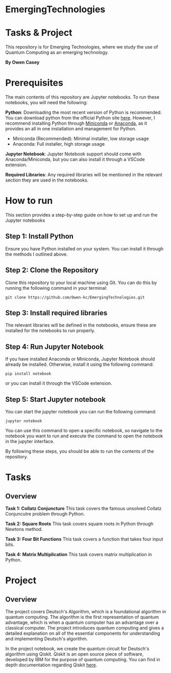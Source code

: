 # EmergingTechnologies

# Tasks & Project
This repository is for Emerging Technologies, where we study the use of Quantum Computing as an emerging technology.  

**By Owen Casey**

# Prerequisites
The main contents of this repository are Jupyter notebooks. To run these notebooks, you will need the following:

**Python**: Downloading the most recent version of Python is recommended. You can download python from the official Python site [here](https://www.python.org/downloads/). However, I recommend installing Python through [Miniconda](https://docs.conda.io/projects/miniconda/en/latest/) or [Anaconda](https://www.anaconda.com/download), as it provides an all in one installation and management for Python. 
- Miniconda (Recommended): Minimal installer, low storage usage
- Anaconda: Full installer, high storage usage 

**Jupyter Notebook**: Jupyter Notebook support should come with Anaconda/Miniconda, but you can also install it through a VSCode extension.

**Required Libraries**: Any required libraries will be mentioned in the relevant section they are used in the notebooks. 

# How to run

This section provides a step-by-step guide on how to set up and run the Jupyter notebooks

## Step 1: Install Python
Ensure you have Python installed on your system. You can install it through the methods I outlined above.

## Step 2: Clone the Repository
Clone this repository to your local machine using Git. You can do this by running the following command in your terminal:
```
git clone https://github.com/Owen-kc/EmergingTechnologies.git
```

## Step 3: Install required libraries
The relevant libraries will be defined in the notebooks, ensure these are installed for the notebooks to run properly. 

## Step 4: Run Jupyter Notebook
If you have installed Anaconda or Miniconda, Jupyter Notebook should already be installed. Otherwise, install it using the following command:

```
pip install notebook
```
or you can install it through the VSCode extension.

## Step 5: Start Jupyter notebook

You can start the jupyter notebook you can run the following command:
```
jupyter notebook
```
You can use this command to open a specific notebook, so navigate to the notebook you want to run and execute the command to open the notebook in the jupyter interface.


By following these steps, you should be able to run the contents of the repository.

# Tasks

## Overview
**Task 1: Collatz Conjuncture**
This task covers the famous unsolved Collatz Conjuncutre problem through Python.

**Task 2: Square Roots**
This task covers square roots in Python through Newtons method. 

**Task 3: Four Bit Functions**
This task covers a function that takes four input bits.

**Task 4: Matrix Multiplication**
This task covers matrix multiplication in Python.

# Project

## Overview
The project covers Deutsch's Algorithm, which is a foundational algorithm in quantum computing. The algorithm is the first representation of quantum advantage, which is when a quantum computer has an advantage over a classical computer. The project introduces quantum computing and gives a detailed explanation on all of the essential components for understanding and implementing Deutsch's algorithm.

In the project notebook, we create the quantum circuit for Deutsch's algorithm using Qiskit. Qiskit is an open source piece of software, developed by IBM for the purpose of quantum computing. You can find in depth documentation regarding Qiskit [here](https://www.ibm.com/quantum/qiskit).